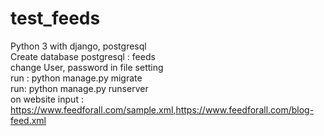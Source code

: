 # test_feeds
 Python 3 with django, postgresql</br>
 Create database postgresql : feeds</br>
 change User, password in file setting</br>
 run : python manage.py migrate</br>
 run: python manage.py runserver</br>
 on website input : https://www.feedforall.com/sample.xml,https://www.feedforall.com/blog-feed.xml</br>

